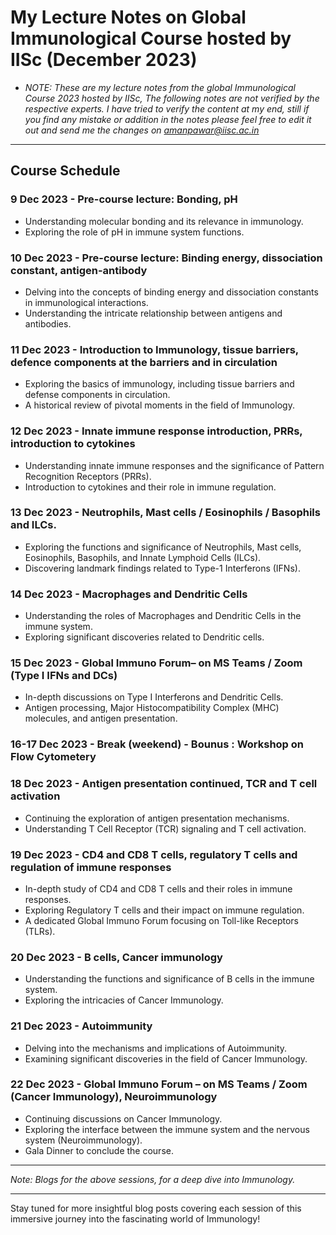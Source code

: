 # My Lecture Notes on Global Immunological Course hosted by IISc (December 2023)
- *NOTE: These are my lecture notes from the global Immunological Course 2023 hosted by IISc, The following notes are not verified by the respective experts. I have tried to verify the content at my end, still if you find any mistake or addition in the notes please feel free to edit it out and send me the changes on amanpawar@iisc.ac.in*

---

## Course Schedule

### **9 Dec 2023** - Pre-course lecture: Bonding, pH
- Understanding molecular bonding and its relevance in immunology.
- Exploring the role of pH in immune system functions.

### **10 Dec 2023** - Pre-course lecture: Binding energy, dissociation constant, antigen-antibody
- Delving into the concepts of binding energy and dissociation constants in immunological interactions.
- Understanding the intricate relationship between antigens and antibodies.

### **11 Dec 2023** - Introduction to Immunology, tissue barriers, defence components at the barriers and in circulation
- Exploring the basics of immunology, including tissue barriers and defense components in circulation.
- A historical review of pivotal moments in the field of Immunology.

### **12 Dec 2023** - Innate immune response introduction, PRRs, introduction to cytokines
- Understanding innate immune responses and the significance of Pattern Recognition Receptors (PRRs).
- Introduction to cytokines and their role in immune regulation.

### **13 Dec 2023** - Neutrophils, Mast cells / Eosinophils / Basophils and ILCs.
- Exploring the functions and significance of Neutrophils, Mast cells, Eosinophils, Basophils, and Innate Lymphoid Cells (ILCs).
- Discovering landmark findings related to Type-1 Interferons (IFNs).

### **14 Dec 2023** - Macrophages and Dendritic Cells
- Understanding the roles of Macrophages and Dendritic Cells in the immune system.
- Exploring significant discoveries related to Dendritic cells.

### **15 Dec 2023** - Global Immuno Forum– on MS Teams / Zoom (Type I IFNs and DCs)
- In-depth discussions on Type I Interferons and Dendritic Cells.
- Antigen processing, Major Histocompatibility Complex (MHC) molecules, and antigen presentation.

### **16-17 Dec 2023** - Break (weekend) - Bounus : Workshop on Flow Cytometery

### **18 Dec 2023** - Antigen presentation continued, TCR and T cell activation
- Continuing the exploration of antigen presentation mechanisms.
- Understanding T Cell Receptor (TCR) signaling and T cell activation.
  
### **19 Dec 2023** - CD4 and CD8 T cells, regulatory T cells and regulation of immune responses
- In-depth study of CD4 and CD8 T cells and their roles in immune responses.
- Exploring Regulatory T cells and their impact on immune regulation.
- A dedicated Global Immuno Forum focusing on Toll-like Receptors (TLRs).

### **20 Dec 2023** - B cells, Cancer immunology
- Understanding the functions and significance of B cells in the immune system.
- Exploring the intricacies of Cancer Immunology.

### **21 Dec 2023** - Autoimmunity
- Delving into the mechanisms and implications of Autoimmunity.
- Examining significant discoveries in the field of Cancer Immunology.

### **22 Dec 2023** - Global Immuno Forum – on MS Teams / Zoom (Cancer Immunology), Neuroimmunology
- Continuing discussions on Cancer Immunology.
- Exploring the interface between the immune system and the nervous system (Neuroimmunology).
- Gala Dinner to conclude the course.

---

*Note: Blogs for the above sessions, for a deep dive into Immunology.*

---

Stay tuned for more insightful blog posts covering each session of this immersive journey into the fascinating world of Immunology!
